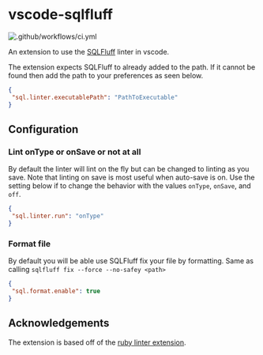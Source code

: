 # vscode-sqlfluff

![.github/workflows/ci.yml](https://github.com/dorzey/vscode-sqlfluff/workflows/.github/workflows/ci.yml/badge.svg)

An extension to use the [SQLFluff](https://github.com/alanmcruickshank/sqlfluff) linter in vscode.

The extension expects SQLFluff to already added to the path. If it cannot be found then add the path to your preferences as seen below.

```json
{
 "sql.linter.executablePath": "PathToExecutable"
}
```

## Configuration

### Lint onType or onSave or not at all

By default the linter will lint on the fly but can be changed to linting as you save. Note that linting on save is most useful when auto-save is on. Use the setting below if to change the behavior with the values `onType`, `onSave`, and `off`.

```json
{
 "sql.linter.run": "onType"
}
```

### Format file

By default you will be able use SQLFluff fix your file by formatting. Same as calling `sqlfluff fix --force --no-safey <path>`

```json
{
 "sql.format.enable": true
}
```

## Acknowledgements

The extension is based off of the [ruby linter extension](https://github.com/hoovercj/vscode-ruby-linter).